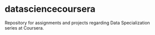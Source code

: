 datasciencecoursera
===================

Repository for assignments and projects regarding Data Specialization series at Coursera.

